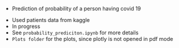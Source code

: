 * Prediction of probability of a person having covid 19
- Used patients data from kaggle
- In progress
- See ```probability_prediciton.ipynb``` for more details
- ```Plots folder``` for the plots, since plotly is not opened in pdf mode
